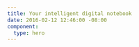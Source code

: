 ```yaml
---
title: Your intelligent digital notebook
date: 2016-02-12 12:46:00 -08:00
component:
  type: hero
---
```


